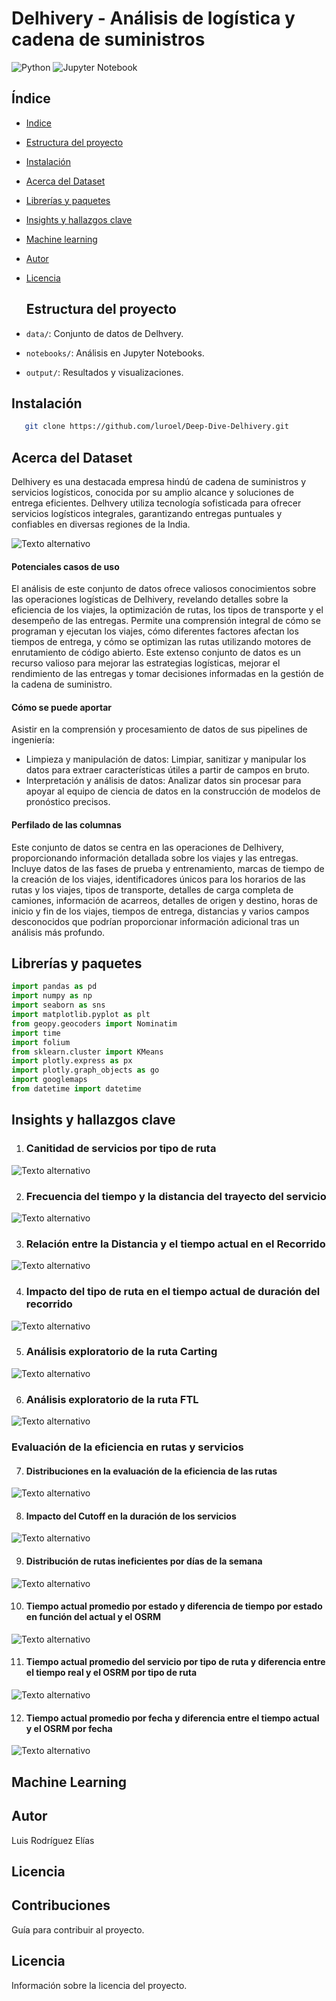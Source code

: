 # Delhivery - Análisis de logística y cadena de suministros 
![Python](https://img.shields.io/badge/python-3670A0?style=for-the-badge&logo=python&logoColor=ffdd54) ![Jupyter Notebook](https://img.shields.io/badge/jupyter-%23FA0F00.svg?style=for-the-badge&logo=jupyter&logoColor=white)

## Índice

- [Indice](#indice)
- [Estructura del proyecto](#estructura-del-proyecto)
- [Instalación](#instalación)
- [Acerca del Dataset](#acerca-del-dataset)
- [Librerías y paquetes](#Librerías-y-paquetes)
- [Insights y hallazgos clave](#insights-y-hallazgos-clave)
- [Machine learning](#machine-learning)
- [Autor](#Autor)
- [Licencia](#licencia)

  ## Estructura del proyecto

- `data/`: Conjunto de datos de Delhvery.
- `notebooks/`: Análisis en Jupyter Notebooks.
- `output/`: Resultados y visualizaciones.

## Instalación
```bash
   git clone https://github.com/luroel/Deep-Dive-Delhivery.git
```

## Acerca del Dataset
Delhivery es una destacada empresa hindú de cadena de suministros y servicios logísticos, conocida por su amplio alcance y soluciones de entrega eficientes. Delhvery utiliza tecnología sofisticada para ofrecer servicios logísticos integrales, garantizando entregas puntuales y confiables en diversas regiones de la India.

![Texto alternativo](./img/data-cover2.png)

#### Potenciales casos de uso
El análisis de este conjunto de datos ofrece valiosos conocimientos sobre las operaciones logísticas de Delhivery, revelando detalles sobre la eficiencia de los viajes, la optimización de rutas, los tipos de transporte y el desempeño de las entregas.
Permite una comprensión integral de cómo se programan y ejecutan los viajes, cómo diferentes factores afectan los tiempos de entrega, y cómo se optimizan las rutas utilizando motores de enrutamiento de código abierto.
Este extenso conjunto de datos es un recurso valioso para mejorar las estrategias logísticas, mejorar el rendimiento de las entregas y tomar decisiones informadas en la gestión de la cadena de suministro.

#### Cómo se puede aportar
Asistir en la comprensión y procesamiento de datos de sus pipelines de ingeniería:
- Limpieza y manipulación de datos: Limpiar, sanitizar y manipular los datos para extraer características útiles a partir de campos en bruto.
- Interpretación y análisis de datos: Analizar datos sin procesar para apoyar al equipo de ciencia de datos en la construcción de modelos de pronóstico precisos.

#### Perfilado de las columnas
Este conjunto de datos se centra en las operaciones de Delhivery, proporcionando información detallada sobre los viajes y las entregas. Incluye datos de las fases de prueba y entrenamiento, marcas de tiempo de la creación de los viajes, identificadores únicos para los horarios de las rutas y los viajes, tipos de transporte, detalles de carga completa de camiones, información de acarreos, detalles de origen y destino, horas de inicio y fin de los viajes, tiempos de entrega, distancias y varios campos desconocidos que podrían proporcionar información adicional tras un análisis más profundo.

## Librerías y paquetes
``` python
import pandas as pd
import numpy as np
import seaborn as sns
import matplotlib.pyplot as plt
from geopy.geocoders import Nominatim
import time
import folium
from sklearn.cluster import KMeans
import plotly.express as px
import plotly.graph_objects as go 
import googlemaps
from datetime import datetime
``` 

## Insights y hallazgos clave
1. ### Canitidad de servicios por tipo de ruta

 ![Texto alternativo](./output/op1.png)

2. ### Frecuencia del tiempo y la distancia del trayecto del servicio

![Texto alternativo](./output/op2.png)

3. ### Relación entre la Distancia y el tiempo actual en el Recorrido

![Texto alternativo](./output/op3.png)

4. ### Impacto del tipo de ruta en el tiempo actual de duración del recorrido

![Texto alternativo](./output/op4.png)

5. ### Análisis exploratorio de la ruta Carting

![Texto alternativo](./output/op5.png)

6. ### Análisis exploratorio de la ruta FTL

![Texto alternativo](./output/op6.png)

### Evaluación de la eficiencia en rutas y servicios

7. #### Distribuciones en la evaluación de la eficiencia de las rutas

![Texto alternativo](./output/op8.png)

8. #### Impacto del Cutoff en la duración de los servicios

![Texto alternativo](./output/op9.png)

9. #### Distribución de rutas ineficientes por días de la semana

![Texto alternativo](./output/op10.png)

10. #### Tiempo actual  promedio por estado y diferencia de tiempo por estado en función del actual y el OSRM

![Texto alternativo](./output/op11.png)

11. #### Tiempo actual promedio del servicio por tipo de ruta y diferencia entre el tiempo real y el OSRM por tipo de ruta

![Texto alternativo](./output/op12.png)

12. #### Tiempo actual promedio por fecha y diferencia entre el tiempo actual y el OSRM por fecha

![Texto alternativo](./output/op13.png)

## Machine Learning

## Autor
Luis Rodríguez Elías


## Licencia

## Contribuciones

Guía para contribuir al proyecto.

## Licencia

Información sobre la licencia del proyecto.
